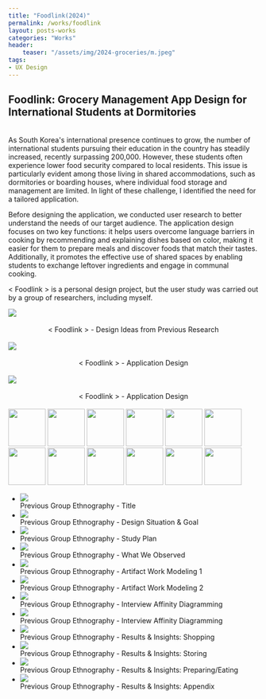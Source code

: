 ```yaml
---
title: "Foodlink(2024)"
permalink: /works/foodlink
layout: posts-works
categories: "Works"
header:
    teaser: "/assets/img/2024-groceries/m.jpeg"
tags:
- UX Design
---
```

## Foodlink: Grocery Management App Design for International Students at Dormitories

<br>
As South Korea's international presence continues to grow, the number of international students pursuing their education in the country has steadily increased, recently surpassing 200,000. However, these students often experience lower food security compared to local residents. This issue is particularly evident among those living in shared accommodations, such as dormitories or boarding houses, where individual food storage and management are limited. In light of these challenge, I identified the need for a tailored application.

Before designing the application, we conducted user research to better understand the needs of our target audience. The application design focuses on two key functions: it helps users overcome language barriers in cooking by recommending and explaining dishes based on color, making it easier for them to prepare meals and discover foods that match their tastes. Additionally, it promotes the effective use of shared spaces by enabling students to exchange leftover ingredients and engage in communal cooking.

< Foodlink > is a personal design project, but the user study was carried out by a group of researchers, including myself.

<img src="/assets/img/2024-groceries/n.jpeg" />
<div style = "text-align: center;"> 
<br>
< Foodlink > - Design Ideas from Previous Research
</div>
<br>


<img src="/assets/img/2024-groceries/o.jpeg" />
<div style = "text-align: center;"> 
<br>
< Foodlink > - Application Design
</div>
<br>

<img src="/assets/img/2024-groceries/p.jpeg" />
<div style = "text-align: center;"> 
<br>
< Foodlink > - Application Design
</div>
<br>

<div class="carousel-container">
<!-- Thumbnails -->
<div class="carousel-thumbnails">
  <img src="/assets/img/2024-groceries/za.jpeg" width="75" height="75" data-index="0">
  <img src="/assets/img/2024-groceries/zb.jpeg" width="75" height="75" data-index="1">
  <img src="/assets/img/2024-groceries/zc.jpeg" width="75" height="75" data-index="2">
  <img src="/assets/img/2024-groceries/zd.jpeg" width="75" height="75" data-index="3">
  <img src="/assets/img/2024-groceries/ze.jpeg" width="75" height="75" data-index="4">
  <img src="/assets/img/2024-groceries/zf.jpeg" width="75" height="75" data-index="5">
  <img src="/assets/img/2024-groceries/zg.jpeg" width="75" height="75" data-index="6">
  <img src="/assets/img/2024-groceries/zh.jpeg" width="75" height="75" data-index="7">
  <img src="/assets/img/2024-groceries/zi.jpeg" width="75" height="75" data-index="8">
  <img src="/assets/img/2024-groceries/zj.jpeg" width="75" height="75" data-index="9">
  <img src="/assets/img/2024-groceries/zk.jpeg" width="75" height="75" data-index="10">
  <img src="/assets/img/2024-groceries/zl.jpeg" width="75" height="75" data-index="11">
</div>
<!-- Main Carousel -->
<div class="glide glide-main">
  <div class="glide__track" data-glide-el="track">
    <ul class="glide__slides">
        <li class="glide__slide">
          <img src="/assets/img/2024-groceries/a.jpeg">
          <div class="slide-caption">Previous Group Ethnography - Title</div>
      </li>
        <li class="glide__slide">
          <img src="/assets/img/2024-groceries/b.jpeg">
          <div class="slide-caption">Previous Group Ethnography - Design Situation & Goal</div>
      </li>
        <li class="glide__slide">
          <img src="/assets/img/2024-groceries/c.jpeg">
          <div class="slide-caption">Previous Group Ethnography - Study Plan</div>
      </li>
        <li class="glide__slide">
          <img src="/assets/img/2024-groceries/d.jpeg">
          <div class="slide-caption">Previous Group Ethnography - What We Observed</div>
      </li>
        <li class="glide__slide">
          <img src="/assets/img/2024-groceries/e.jpeg">
          <div class="slide-caption">Previous Group Ethnography - Artifact Work Modeling 1</div>
      </li>
        <li class="glide__slide">
          <img src="/assets/img/2024-groceries/f.jpeg">
          <div class="slide-caption">Previous Group Ethnography - Artifact Work Modeling 2</div>
      </li>
        <li class="glide__slide">
          <img src="/assets/img/2024-groceries/g.jpeg">
          <div class="slide-caption">Previous Group Ethnography - Interview Affinity Diagramming</div>
      </li>
        <li class="glide__slide">
          <img src="/assets/img/2024-groceries/h.jpeg">
          <div class="slide-caption">Previous Group Ethnography - Interview Affinity Diagramming</div>
      </li>
        <li class="glide__slide">
          <img src="/assets/img/2024-groceries/i.jpeg">
          <div class="slide-caption">Previous Group Ethnography - Results & Insights: Shopping</div>
      </li>
        <li class="glide__slide">
          <img src="/assets/img/2024-groceries/j.jpeg">
          <div class="slide-caption">Previous Group Ethnography - Results & Insights: Storing</div>
      </li>
           <li class="glide__slide">
          <img src="/assets/img/2024-groceries/k.jpeg">
          <div class="slide-caption">Previous Group Ethnography - Results & Insights: Preparing/Eating</div>
      </li>
           <li class="glide__slide">
          <img src="/assets/img/2024-groceries/l.jpeg">
          <div class="slide-caption">Previous Group Ethnography - Results & Insights: Appendix</div>
      </li>
    </ul>
  </div>
</div>